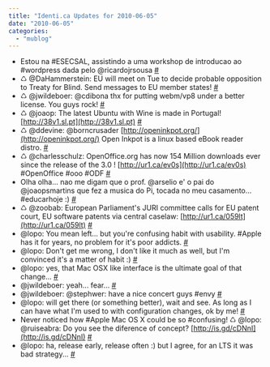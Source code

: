 ```yaml
---
title: "Identi.ca Updates for 2010-06-05"
date: "2010-06-05"
categories: 
  - "mublog"
---
```


- Estou na #ESECSAL, assistindo a uma workshop de introducao ao #wordpress dada pelo @ricardojrsousa [#](http://identi.ca/notice/34928381)
- ♺ @DaHammerstein: EU will meet on Tue to decide probable opposition to Treaty for Blind. Send messages to EU member states! [#](http://identi.ca/notice/34928584)
- ♺ @jwildeboer: @cdibona thx for putting webm/vp8 under a better license. You guys rock! [#](http://identi.ca/notice/34928615)
- ♺ @joaop: The latest Ubuntu with Wine is made in Portugal! [http://38v1.sl.pt](http://38v1.sl.pt) [#](http://identi.ca/notice/34928669)
- ♺ @ddevine: @borncrusader [http://openinkpot.org/](http://openinkpot.org/) Open Inkpot is a linux based eBook reader distro. [#](http://identi.ca/notice/34933526)
- ♺ @charlesschulz: OpenOffice.org has now 154 Million downloads ever since the release of the 3.0 ! [http://ur1.ca/ev0s](http://ur1.ca/ev0s) #OpenOffice #ooo #ODF [#](http://identi.ca/notice/34943596)
- Olha olha... nao me digam que o prof. @arselio e' o pai do @joaopsmartins que fez a musica do Pi, tocada no meu casamento... #educarhoje :) [#](http://identi.ca/notice/34944586)
- ♺ @zoobab: European Parliament's JURI committee calls for EU patent court, EU software patents via central caselaw: [http://ur1.ca/059lt](http://ur1.ca/059lt) [#](http://identi.ca/notice/34964930)
- @lopo: You mean left... but you're confusing habit with usability. #Apple has it for years, no problem for it's poor addicts. [#](http://identi.ca/notice/34965365)
- @lopo: Don't get me wrong, I don't like it much as well, but I'm convinced it's a matter of habit :) [#](http://identi.ca/notice/34965946)
- @lopo: yes, that Mac OSX like interface is the ultimate goal of that change... [#](http://identi.ca/notice/34966402)
- @jwildeboer: yeah... fear... [#](http://identi.ca/notice/34966426)
- @jwildeboer: @stephwer: have a nice concert guys #envy [#](http://identi.ca/notice/34966467)
- @lopo: will get there (or something better), wait and see. As long as I can have what I'm used to with configuration changes, ok by me! [#](http://identi.ca/notice/34966901)
- Never noticed how #Apple Mac OS X could be so #confusing! ♺ @lopo: @ruiseabra: Do you see the diference of concept? [http://is.gd/cDNnI](http://is.gd/cDNnI) [#](http://identi.ca/notice/34967003)
- @lopo: ha, release early, release often :) but I agree, for an LTS it was bad strategy... [#](http://identi.ca/notice/34967278)
